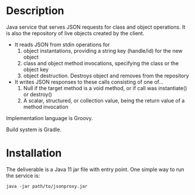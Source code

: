 # Description
Java service that serves JSON requests for class and object operations.
It is also the repository of live objects created by the client.
  
* It reads JSON from stdin operations for
  1. object instantations, providing a string key (handle/id) for the new object
  1. class and object method invocations, specifying the class or the object key
  1. object destruction.  Destroys object and removes from the repository
* It writes JSON responses to these calls consisting of one of...
  1. Null if the target method is a void method, or if call was instantiate()
     or destroy()
  1. A scalar, structured, or collection value, being the return value of a
     method invocation

Implementation language is Groovy.

Build system is Gradle.

# Installation
The deliverable is a Java 11 jar file with entry point.
One simple way to run the service is:
```
java -jar path/to/jsonproxy.jar
```
